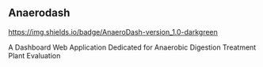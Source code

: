 ## Anaerodash

https://img.shields.io/badge/AnaeroDash-version_1.0-darkgreen

A Dashboard Web Application Dedicated for Anaerobic Digestion Treatment Plant Evaluation
